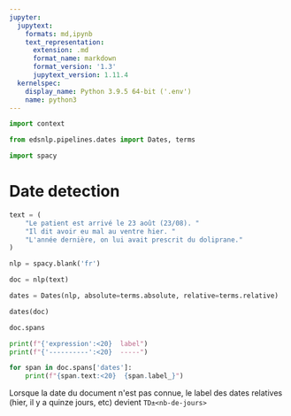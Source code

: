```yaml
---
jupyter:
  jupytext:
    formats: md,ipynb
    text_representation:
      extension: .md
      format_name: markdown
      format_version: '1.3'
      jupytext_version: 1.11.4
  kernelspec:
    display_name: Python 3.9.5 64-bit ('.env')
    name: python3
---
```


```python
import context
```

```python
from edsnlp.pipelines.dates import Dates, terms
```

```python
import spacy
```

# Date detection

```python
text = (
    "Le patient est arrivé le 23 août (23/08). "
    "Il dit avoir eu mal au ventre hier. "
    "L'année dernière, on lui avait prescrit du doliprane."
)
```

```python
nlp = spacy.blank('fr')
```

```python
doc = nlp(text)
```

```python
dates = Dates(nlp, absolute=terms.absolute, relative=terms.relative)
```

```python
dates(doc)
```

```python
doc.spans
```

```python
print(f"{'expression':<20}  label")
print(f"{'----------':<20}  -----")

for span in doc.spans['dates']:
    print(f"{span.text:<20}  {span.label_}")
```

Lorsque la date du document n'est pas connue, le label des dates relatives (hier, il y a quinze jours, etc) devient `TD±<nb-de-jours>`
